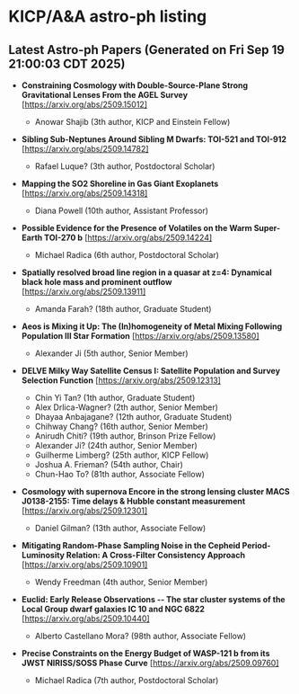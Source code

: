 # KICP/A&A astro-ph listing

## Latest Astro-ph Papers (Generated on Fri Sep 19 21:00:03 CDT 2025)

- **Constraining Cosmology with Double-Source-Plane Strong Gravitational Lenses From the AGEL Survey**
[https://arxiv.org/abs/2509.15012]
  + Anowar Shajib (3th author, KICP and Einstein Fellow)

- **Sibling Sub-Neptunes Around Sibling M Dwarfs: TOI-521 and TOI-912**
[https://arxiv.org/abs/2509.14782]
  + Rafael Luque? (3th author, Postdoctoral Scholar)

- **Mapping the SO2 Shoreline in Gas Giant Exoplanets**
[https://arxiv.org/abs/2509.14318]
  + Diana Powell (10th author, Assistant Professor)

- **Possible Evidence for the Presence of Volatiles on the Warm Super-Earth TOI-270 b**
[https://arxiv.org/abs/2509.14224]
  + Michael Radica (6th author, Postdoctoral Scholar)

- **Spatially resolved broad line region in a quasar at z=4: Dynamical black hole mass and prominent outflow**
[https://arxiv.org/abs/2509.13911]
  + Amanda Farah? (18th author, Graduate Student)

- **Aeos is Mixing it Up: The (In)homogeneity of Metal Mixing Following Population III Star Formation**
[https://arxiv.org/abs/2509.13580]
  + Alexander Ji (5th author, Senior Member)

- **DELVE Milky Way Satellite Census I: Satellite Population and Survey Selection Function**
[https://arxiv.org/abs/2509.12313]
  + Chin Yi Tan? (1th author, Graduate Student)
  + Alex Drlica-Wagner? (2th author, Senior Member)
  + Dhayaa Anbajagane? (12th author, Graduate Student)
  + Chihway Chang? (16th author, Senior Member)
  + Anirudh Chiti? (19th author, Brinson Prize Fellow)
  + Alexander Ji? (24th author, Senior Member)
  + Guilherme Limberg? (25th author, KICP Fellow)
  + Joshua A. Frieman? (54th author, Chair)
  + Chun-Hao To? (81th author, Associate Fellow)

- **Cosmology with supernova Encore in the strong lensing cluster MACS J0138-2155: Time delays & Hubble constant measurement**
[https://arxiv.org/abs/2509.12301]
  + Daniel Gilman? (13th author, Associate Fellow)

- **Mitigating Random-Phase Sampling Noise in the Cepheid Period-Luminosity Relation: A Cross-Filter Consistency Approach**
[https://arxiv.org/abs/2509.10901]
  + Wendy Freedman (4th author, Senior Member)

- **Euclid: Early Release Observations -- The star cluster systems of the Local Group dwarf galaxies IC 10 and NGC 6822**
[https://arxiv.org/abs/2509.10440]
  + Alberto Castellano Mora? (98th author, Associate Fellow)

- **Precise Constraints on the Energy Budget of WASP-121 b from its JWST NIRISS/SOSS Phase Curve**
[https://arxiv.org/abs/2509.09760]
  + Michael Radica (7th author, Postdoctoral Scholar)

